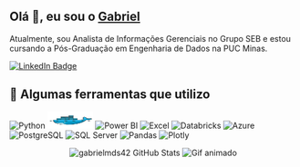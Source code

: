 <h2>Olá 👋, eu sou o <a href="https://www.linkedin.com/in/gabriel-magalh%C3%A3es-de-souza/">Gabriel</a></h2>

<p>Atualmente, sou Analista de Informações Gerenciais no Grupo SEB e estou cursando a Pós-Graduação em Engenharia de Dados na PUC Minas.</p>

<a href="https://www.linkedin.com/in/gabriel-magalh%C3%A3es-de-souza/">
  <img src="https://img.shields.io/badge/-@Gabriel-0077B5?style=flat-square&amp;labelColor=0077B5&amp;logo=LinkedIn&amp;link=https://www.linkedin.com/in/gabriel-magalh%C3%A3es-de-souza/" alt="LinkedIn Badge">
</a>

<h2>🚀 Algumas ferramentas que utilizo</h2>

<p align="left">
  <img src="https://img.shields.io/badge/Python-FFD43B?style=for-the-badge&logo=python&logoColor=blue" alt="Python" width="80" height="30" />
  <img src="https://raw.githubusercontent.com/devicons/devicon/master/icons/docker/docker-original.svg" alt="Docker" width="80" height="30" />
  <img src="https://img.shields.io/badge/PowerBI-F2C811?style=for-the-badge&logo=Power%20BI&logoColor=white" alt="Power BI" width="80" height="30" />
  <img src="https://img.shields.io/badge/Microsoft_Excel-217346?style=for-the-badge&logo=microsoft-excel&logoColor=white" alt="Excel" width="80" height="30" />
  <img src="https://img.shields.io/badge/Databricks-FF3621?style=for-the-badge&logo=Databricks&logoColor=white" alt="Databricks" width="80" height="30" />
  <img src="https://img.shields.io/badge/microsoft%20azure-0089D6?style=for-the-badge&logo=microsoft-azure&logoColor=white" alt="Azure" width="80" height="30" />
  <img src="https://img.shields.io/badge/PostgreSQL-316192?style=for-the-badge&logo=postgresql&logoColor=white" alt="PostgreSQL" width="80" height="30" />
  <img src="https://img.shields.io/badge/Microsoft%20SQL%20Server-CC2927?style=for-the-badge&logo=microsoft%20sql%20server&logoColor=white" alt="SQL Server" width="80" height="30" />
  <img src="https://img.shields.io/badge/Pandas-2C2D72?style=for-the-badge&logo=pandas&logoColor=white" alt="Pandas" width="80" height="30" />
  <img src="https://img.shields.io/badge/Plotly-239120?style=for-the-badge&logo=plotly&logoColor=white" alt="Plotly" width="80" height="30" />
</p>

<div align="center">
  <img src="https://github-readme-stats.vercel.app/api?username=gabrielmds42&show_icons=true&theme=radical" alt="gabrielmds42 GitHub Stats" />
  <img src="https://media1.giphy.com/media/13HgwGsXF0aiGY/giphy.gif" alt="Gif animado" width="300"/>
</div>
